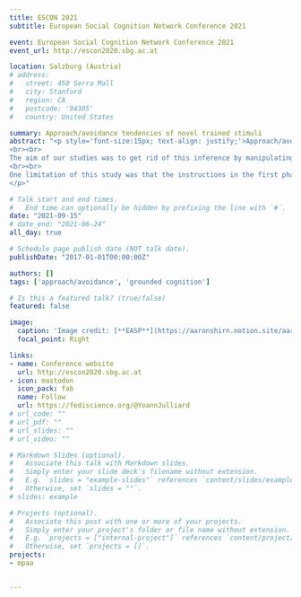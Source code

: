 ```yaml
---
title: ESCON 2021
subtitle: European Social Cognition Network Conference 2021

event: European Social Cognition Network Conference 2021
event_url: http://escon2020.sbg.ac.at

location: Salzburg (Austria)
# address:
#   street: 450 Serra Mall
#   city: Stanford
#   region: CA
#   postcode: '94305'
#   country: United States

summary: Approach/avoidance tendencies of novel trained stimuli
abstract: "<p style='font-size:15px; text-align: justify;'>Approach/avoidance responses can be crucial for survival. The literature reports approach/avoidance compatibility effects: participants are faster to approach positive stimuli and to avoid negative ones than the reverse (e.g., Solarz, 1960). Relying on a grounded cognition approach, authors reasoned that the visual information of whole-body approach/avoidance movements should be crucial in producing approach/avoidance compatibility effects (Rougier et al., 2018). This grounded cognition approach suggests that the sensorimotor information of our past experiences is encoded within memory traces (Versace et al., 2014). Thus, memory traces corresponding to past approach/avoidance experiences should include the visual information of approach/avoidance, that is an increase/reduction of stimuli sizes on the retina as well as modifications of the whole visual environment due to modifications of the observer point of view in the environment. Accordingly, experiments implementing this kind of visual flow allowed to observe large and replicable compatibility effects. Nevertheless, these experiments relied on the inference that such a visual flow of approach/avoidance was actually associated in memory traces with positive/negative words respectively. 
<br><br>
The aim of our studies was to get rid of this inference by manipulating experimentally approach/avoidance experiences. In a first experiment, 158 participants repeatedly approached or avoided two groups of novel stimuli. Critically, the approach/avoidance movements were simulated through a whole-body visual flow of approach/avoidance. In the second phase of this experiment, participants were primed with a previously approached/avoided stimulus for 200ms and had to approach/avoid a square or a diamond displayed 100ms later. We predicted and observed a significant compatibility effect: when primed with a previously approach/avoided stimulus, participants were faster to respectively approach/avoid geometric shapes compared to the opposite, t(154) = 5.22, p = .025, dz = 0.42, IC 95% [0.25; 0.58]. Three outliers were excluded, and the reported p-value was corrected for sequential testing following Lakens (2014)’s recommendations.
<br><br>
One limitation of this study was that the instructions in the first phase concerned directly the group of the stimuli. Thus, we conducted another study in which instructions in the first phase concerned the stimuli color rather than their group membership. We predicted and observed, based on the data of 79 participants, a significant compatibility effect, t(76) = 2.676, p = .009, dz = 0.30, IC 95% [0.08; 0.53]. Note that we excluded two outliers in this analysis. These two studies indicate that we are faster to approach and to avoid after seeing a previously approached and avoided stimulus.
</p>"

# Talk start and end times.
#   End time can optionally be hidden by prefixing the line with `#`.
date: "2021-09-15"
# date_end: "2021-06-24"
all_day: true

# Schedule page publish date (NOT talk date).
publishDate: "2017-01-01T00:00:00Z"

authors: []
tags: ['approach/avoidance', 'grounded cognition']

# Is this a featured talk? (true/false)
featured: false

image:
  caption: 'Image credit: [**EASP**](https://aaronshirn.notion.site/aaronshirn/ESCON-2021-2dca8abbbd704778baa3630eefced326)'
  focal_point: Right

links:
- name: Conference website
  url: http://escon2020.sbg.ac.at
- icon: mastodon
  icon_pack: fab
  name: Follow
  url: https://fediscience.org/@YoannJulliard
# url_code: ""
# url_pdf: ""
# url_slides: ""
# url_video: ""

# Markdown Slides (optional).
#   Associate this talk with Markdown slides.
#   Simply enter your slide deck's filename without extension.
#   E.g. `slides = "example-slides"` references `content/slides/example-slides.md`.
#   Otherwise, set `slides = ""`.
# slides: example

# Projects (optional).
#   Associate this post with one or more of your projects.
#   Simply enter your project's folder or file name without extension.
#   E.g. `projects = ["internal-project"]` references `content/project/deep-learning/index.md`.
#   Otherwise, set `projects = []`.
projects:
- mpaa


---
```

